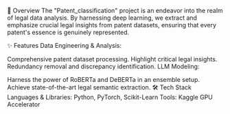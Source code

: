 📌 Overview
The "Patent_classification" project is an endeavor into the realm of legal data analysis. By harnessing deep learning, we extract and emphasize crucial legal insights from patent datasets, ensuring that every patent's essence is genuinely represented.

✨ Features
Data Engineering & Analysis:

Comprehensive patent dataset processing.
Highlight critical legal insights.
Redundancy removal and discrepancy identification.
LLM Modeling:

Harness the power of RoBERTa and DeBERTa in an ensemble setup.
Achieve state-of-the-art legal semantic extraction.
🛠 Tech Stack
Languages & Libraries: Python, PyTorch, Scikit-Learn
Tools: Kaggle GPU Accelerator
